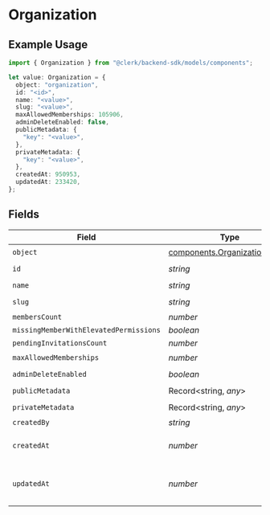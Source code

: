 # Organization

## Example Usage

```typescript
import { Organization } from "@clerk/backend-sdk/models/components";

let value: Organization = {
  object: "organization",
  id: "<id>",
  name: "<value>",
  slug: "<value>",
  maxAllowedMemberships: 105906,
  adminDeleteEnabled: false,
  publicMetadata: {
    "key": "<value>",
  },
  privateMetadata: {
    "key": "<value>",
  },
  createdAt: 950953,
  updatedAt: 233420,
};
```

## Fields

| Field                                                                          | Type                                                                           | Required                                                                       | Description                                                                    |
| ------------------------------------------------------------------------------ | ------------------------------------------------------------------------------ | ------------------------------------------------------------------------------ | ------------------------------------------------------------------------------ |
| `object`                                                                       | [components.OrganizationObject](../../models/components/organizationobject.md) | :heavy_check_mark:                                                             | N/A                                                                            |
| `id`                                                                           | *string*                                                                       | :heavy_check_mark:                                                             | N/A                                                                            |
| `name`                                                                         | *string*                                                                       | :heavy_check_mark:                                                             | N/A                                                                            |
| `slug`                                                                         | *string*                                                                       | :heavy_check_mark:                                                             | N/A                                                                            |
| `membersCount`                                                                 | *number*                                                                       | :heavy_minus_sign:                                                             | N/A                                                                            |
| `missingMemberWithElevatedPermissions`                                         | *boolean*                                                                      | :heavy_minus_sign:                                                             | N/A                                                                            |
| `pendingInvitationsCount`                                                      | *number*                                                                       | :heavy_minus_sign:                                                             | N/A                                                                            |
| `maxAllowedMemberships`                                                        | *number*                                                                       | :heavy_check_mark:                                                             | N/A                                                                            |
| `adminDeleteEnabled`                                                           | *boolean*                                                                      | :heavy_check_mark:                                                             | N/A                                                                            |
| `publicMetadata`                                                               | Record<string, *any*>                                                          | :heavy_check_mark:                                                             | N/A                                                                            |
| `privateMetadata`                                                              | Record<string, *any*>                                                          | :heavy_check_mark:                                                             | N/A                                                                            |
| `createdBy`                                                                    | *string*                                                                       | :heavy_minus_sign:                                                             | N/A                                                                            |
| `createdAt`                                                                    | *number*                                                                       | :heavy_check_mark:                                                             | Unix timestamp of creation.<br/>                                               |
| `updatedAt`                                                                    | *number*                                                                       | :heavy_check_mark:                                                             | Unix timestamp of last update.<br/>                                            |